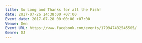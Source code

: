 ```yaml
---
title: So Long and Thanks for all the Fish!
date: 2017-07-26 14:38:00 +07:00
Event date: 2017-07-28 00:00:00 +07:00
Venue: Den
Event URL: https://www.facebook.com/events/179947432545505/
Genre: DJ
---
```


